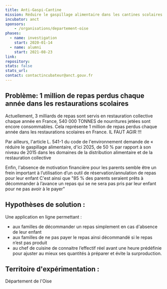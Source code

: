 ```yaml
---
title: Anti-Gaspi-Cantine
mission: Réduire le gaspillage alimentaire dans les cantines scolaires
incubator: anct
sponsors: 
    - /organisations/departement-oise
phases:
  - name: investigation
    start: 2020-01-14
  - name: alumni
    start: 2021-08-23
link:
repository: 
stats: false 
stats_url: 
contact: contactincubateur@anct.gouv.fr
---
```


## Problème: 1 million de repas perdus chaque année dans les restaurations scolaires
Actuellement, 3 milliards de repas sont servis en restauration collective chaque année en France, 540 000 TONNES de nourritures jetées sont encore consommables. Cela représente 1 million de repas perdus chaque année dans les restaurations scolaires en France.  IL FAUT AGIR !!!

Par ailleurs, l'article L. 541-1 du code de l'environnement demande de
«  réduire le gaspillage alimentaire, d'ici 2025, de 50 % par rapport à son niveau de 2015 dans les domaines de la distribution alimentaire et de la restauration collective

Enfin, l'absence de motivation financière pour les parents semble être un frein important à l’utilisation d’un outil de réservation/annulation de repas pour leur enfant
C'est ainsi que "85 % des parents seraient prêts à décommander à l’avance un repas qui se ne sera pas pris par leur enfant pour ne pas avoir à le payer"


## Hypothèses de solution : 
Une application en ligne permettant : 

- aux familles de décommander un repas simplement en cas d'absence de leur enfant
- aux familles de ne pas payer le repas ainsi décommandé si le repas n’est pas produit
- au chef de cuisine de connaitre l’effectif réel avant une heure prédéfinie pour ajuster au mieux ses quantités à préparer et évite la surproduction.


## Territoire d'expérimentation : 
Département de l'Oise
